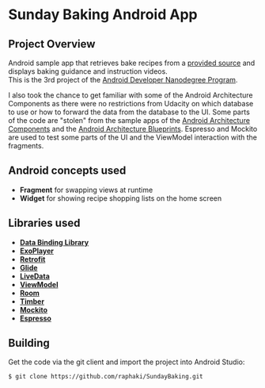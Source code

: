 # Sunday Baking Android App

## Project Overview

Android sample app that retrieves bake recipes from a [provided source](http://go.udacity.com/android-baking-app-json) and displays baking guidance and instruction videos.\
This is the 3rd project of the [Android Developer Nanodegree Program](https://www.udacity.com/course/android-developer-nanodegree-by-google--nd801).

I also took the chance to get familiar with some of the Android Architecture Components as there were no restrictions from Udacity on which database to use or how to forward the data from the database to the UI. Some parts of the code are "stolen" from the sample apps of the [Android Architecture Components](https://github.com/googlesamples/android-architecture-components) and the [Android Architecture Blueprints](https://github.com/googlesamples/android-architecture). Espresso and Mockito are used to test some parts of the UI and the ViewModel interaction with the fragments.

## Android concepts used

- **Fragment** for swapping views at runtime
- **Widget** for showing recipe shopping lists on the home screen

## Libraries used

- **[Data Binding Library](https://developer.android.com/topic/libraries/data-binding/index.html)**
- **[ExoPlayer](https://github.com/google/ExoPlayer)**
- **[Retrofit](http://square.github.io/retrofit)**
- **[Glide](https://github.com/bumptech/glide)**
- **[LiveData](https://developer.android.com/topic/libraries/architecture/livedata.html)**
- **[ViewModel](https://developer.android.com/topic/libraries/architecture/viewmodel.html)**
- **[Room](https://developer.android.com/topic/libraries/architecture/room.html)**
- **[Timber](https://github.com/JakeWharton/timber)**
- **[Mockito](http://site.mockito.org/)**
- **[Espresso](https://developer.android.com/training/testing/espresso/)**

## Building

Get the code via the git client and import the project into Android Studio:
```bash
$ git clone https://github.com/raphaki/SundayBaking.git
```

